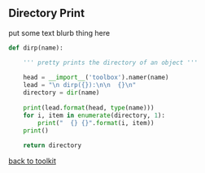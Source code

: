 ## Directory Print

put some text blurb thing here

```python
def dirp(name):

    ''' pretty prints the directory of an object '''
    
    head = __import__('toolbox').namer(name)
    lead = "\n dirp({}):\n\n  {}\n"
    directory = dir(name)
    
    print(lead.format(head, type(name))) 
    for i, item in enumerate(directory, 1):
        print("  {} {}".format(i, item))
    print()
    
    return directory
```



[back to toolkit](/toolkit_page)

